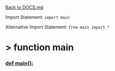 [Back to DOCS.md](DOCS.md)

Import Statement: `import main`

Alternative Import Statement: `from main import *`

# >  function main #

### [def main():](./../main.py#L17) 

